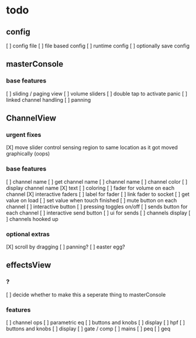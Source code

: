 # todo

## config
[ ] config file
    [ ] file based config
    [ ] runtime config
    [ ] optionally save config

## masterConsole

### base features
[ ] sliding / paging view
[ ] volume sliders
[ ] double tap to activate panic
[ ] linked channel handling
    [ ] panning





## ChannelView

### urgent fixes
[X] move slider control sensing region to same location as it got moved graphically (oops)

### base features
[ ] channel name
    [ ] get channel name
        [ ] channel name
        [ ] channel color
    [ ] display channel name
        [X] text
        [ ] coloring
[ ] fader for volume on each channel
    [X] interactive faders
    [ ] label for fader
    [ ] link fader to socket
        [ ] get value on load
        [ ] set value when touch finished
[ ] mute button on each channel
    [ ] interactive button
    [ ] pressing toggles on/off
[ ] sends button for each channel
    [ ] interactive send button
    [ ] ui for sends
        [ ] channels display
        [ ] channels hooked up

### optional extras
[X] scroll by dragging
[ ] panning?
[ ] easter egg?





## effectsView

### ?
[ ] decide whether to make this a seperate thing to masterConsole

### features
[ ] channel ops
    [ ] parametric eq
        [ ] buttons and knobs
        [ ] display
    [ ] hpf
        [ ] buttons and knobs
        [ ] display
    [ ] gate / comp
[ ] mains
    [ ] peq
    [ ] geq
    


